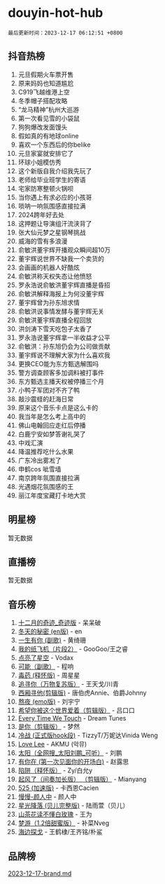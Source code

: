 # douyin-hot-hub

`最后更新时间：2023-12-17 06:12:51 +0800`

## 抖音热榜

1. 元旦假期火车票开售
1. 原来妈妈也知道尴尬
1. C919飞越维港上空
1. 冬季帽子搭配攻略
1. “龙马精神”杭州大巡游
1. 第一次看见雪的小袋鼠
1. 狗狗爆改发面馒头
1. 假如真的有地球online
1. 喜欢一个东西后的你belike
1. 元旦家宴就安排它了
1. 环球小姐模仿秀
1. 这个新版自我介绍我先玩了
1. 老师给毕业班学生的寄语
1. 宅家防寒整顿火锅呗
1. 当你遇上有求必应的小孩哥
1. 唢呐一响氛围感直接拉满
1. 2024跨年好去处
1. 这押题让导演组汗流浃背了
1. 张大仙元梦之星钢琴挑战
1. 威海的雪有多浪漫
1. 俞敏洪董宇辉开播观众瞬间超10万
1. 董宇辉说世界不缺我一个卖货的
1. 会画画的机器人好酷炫
1. 俞敏洪称天权失态让他愤怒
1. 罗永浩说俞敏洪董宇辉直播是昏招
1. 俞敏洪解释海报上为何没董宇辉
1. 董宇辉曾为孙东旭求情
1. 俞敏洪说事情发酵与董宇辉无关
1. 俞敏洪董宇辉直播全程回放
1. 洪剑涛下雪天吃包子太香了
1. 罗永浩说董宇辉拿一半收益才公平
1. 俞敏洪：孙东旭仍会为公司做贡献
1. 董宇辉说不理解大家为什么喜欢我
1. 更换CEO能为东方甄选解围吗
1. 警方调查顾客多加调料被打事件
1. 东方甄选主播天权被停播三个月
1. 小鸭子军团对不齐了鸭
1. 敲沙震蛏的赶海日常
1. 原来这个音乐卡点是这么卡的
1. 我当年是怎么考上高中的
1. 佛山电翰回应走红后停播
1. 白鹿宁安如梦答谢礼哭了
1. 中戏汇演
1. 降温推荐吃什么水果
1. 广东冷出雾凇了
1. 申鹤cos 呲雪墙
1. 南京跨年氛围直接拉满
1. 光遇烟花氛围感的王
1. 丽江年度宝藏打卡地大赏

## 明星榜

暂无数据

## 直播榜

暂无数据

## 音乐榜

1. [十二月的奇迹_奇迹版](https://sf3-cdn-tos.douyinstatic.com/obj/tos-cn-ve-2774/oMslvA9FBzGMGHnyUuoiiUjtIAXfMz6tzwByW8) - 呆呆破
1. [冬天的秘密 (en版)](https://sf6-cdn-tos.douyinstatic.com/obj/tos-cn-ve-2774/okIuMHDdzyf3FjGK4Lphe1vfHcQaPIHAg0Z4CR) - en
1. [一生有你 (副歌)](https://sf6-cdn-tos.douyinstatic.com/obj/tos-cn-ve-2774/o8xzM8HLaQzgMiJ96FKAWCenIuzkFpfClDdmeW) - 黄绮珊
1. [我的纸飞机（片段2）](https://sf6-cdn-tos.douyinstatic.com/obj/tos-cn-ve-2774/oM2ZrKcg2CD5AeRB2gkeXOFB1IxAGJdZPazYHf) - GooGoo/王之睿
1. [点亮了星空](https://sf6-cdn-tos.douyinstatic.com/obj/tos-cn-ve-2774/oEeZYED0P1FUySQvtdr5u4gInbCDeBOHzBhlrM) - Vodax
1. [可能（副歌）](https://sf3-cdn-tos.douyinstatic.com/obj/tos-cn-ve-2774/cde1731888894259b333569393c2fb51) - 程响
1. [毒药 (释怀版)](https://sf6-cdn-tos.douyinstatic.com/obj/tos-cn-ve-2774/oYILMEAzspdZBIzy4frJNB8ZHPHWAhiwowd4Ad) - 周星星
1. [追寻你（万物复苏版）](https://sf6-cdn-tos.douyinstatic.com/obj/tos-cn-ve-2774/oYeAZJsbjIDit9APmBg8u6uDUQnHmoCf3gbo74) - 王天戈/川青
1. [西厢寻他(剪辑版)](https://sf3-cdn-tos.douyinstatic.com/obj/tos-cn-ve-2774/oUsAVfAQKlRNxEv5qxvIB8o5qmIWUcXbzJKJhw) - 唐伯虎Annie、伯爵Johnny
1. [熬夜 (emo版)](https://sf3-cdn-tos.douyinstatic.com/obj/tos-cn-ve-2774/ocQZvZErLThAfNQOtBZ178gQDfCDFBL9iB5lvY) - 刘宇宁
1. [希望你被这个世界爱着（剪辑版）](https://sf6-cdn-tos.douyinstatic.com/obj/tos-cn-ve-2774/oo4H3BfEygN7l7bQaMBOZHCQ1eI4FqtED5skQ2) - 吕口口
1. [Every Time We Touch](https://sf3-cdn-tos.douyinstatic.com/obj/tos-cn-ve-2774/ogN6lUKQeBBfEVhIOMikG1CcJjugxk1tztZyhP) - Dream Tunes
1. [是你（剪辑版）](https://sf6-cdn-tos.douyinstatic.com/obj/tos-cn-ve-2774/46019dae783c4c969944217fe1cfafc4) - 梦然
1. [冷战 (正式版hook段)](https://sf3-cdn-tos.douyinstatic.com/obj/tos-cn-ve-2774/oMuEoiBasWApEMVDgNiI8VAByNmwo5J0pyf8Yx) - TizzyT/万妮达Vinida Weng
1. [Love Lee](https://sf3-cdn-tos.douyinstatic.com/obj/tos-cn-ve-2774/o05GbkJGbCBTdDnMtB0fwOYgkeZp23vrWQDQBS) - AKMU (악뮤)
1. [太阳（全网搜_太阳刘鹏_可听）](https://sf6-cdn-tos.douyinstatic.com/obj/tos-cn-ve-2774/ogWbyIQnlBFImVbeDocRdCIYtBHlbJXgfZMvgz) - 刘鹏
1. [有你在 (第一次见面你的开场白)](https://sf3-cdn-tos.douyinstatic.com/obj/tos-cn-ve-2774/oAthrQ3ClJBfI57uBoFEgNDYtNCZ0TSYQQfxQ0) - 赵露思
1. [陷阱（释怀版）](https://sf3-cdn-tos.douyinstatic.com/obj/tos-cn-ve-2774/oE8C21LeZrzKLDFfQYgMzx4GAIHageG5IzayY7) - Zy/白允y
1. [起风了（间奏加长版） （剪辑版）](https://sf3-cdn-tos.douyinstatic.com/obj/tos-cn-ve-2774/8a927fdf26bc49e0ada58e80d57cf030) - Mianyang
1. [525 (加速版)](https://sf3-cdn-tos.douyinstatic.com/obj/tos-cn-ve-2774/oIfKCtqfDyP8Vc9FpAPgWMyezT6LnDT1abRwGg) - 卡西恩Cacien
1. [慢慢-颜人中](https://sf6-cdn-tos.douyinstatic.com/obj/tos-cn-ve-2774/ocjHNfBXdBxQNC8ZGAeoLMFTUgtBg8bkExunDC) - 颜人中
1. [星光降落 (贝儿完整版)](https://sf6-cdn-tos.douyinstatic.com/obj/tos-cn-ve-2774/okwB9hAwyAtsFFkFBzAX1hOOfQuIoMNs0W2Mwr) - 陆雨萱（贝儿）
1. [山茶花读不懂白玫瑰](https://sf3-cdn-tos.douyinstatic.com/obj/tos-cn-ve-2774/osfn8B7DktrRHEPJgPCfDbw7QDQEkwC16BxZg9) - 王为
1. [梦游（1.2倍甜蜜版）](https://sf3-cdn-tos.douyinstatic.com/obj/tos-cn-ve-2774/o4gyAUm8hwufoEABmwVIiQtHsFuGzAEEWtNMzo) - 补菜Nveg
1. [海边探戈](https://sf3-cdn-tos.douyinstatic.com/obj/tos-cn-ve-2774/os9gE0VQCGqt6VQkZDyBBYvfSDY0QFe3vVmubn) - 王鹤棣/王齐铭/朴鲨

## 品牌榜

[2023-12-17-brand.md](2023-12-17-brand.md)

